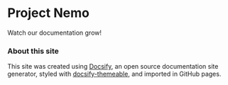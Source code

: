 # Project Nemo

Watch our documentation grow!

### About this site

This site was created using [Docsify](https://docsify.js.org/), an open source documentation site generator, styled with [docsify-themeable](https://jhildenbiddle.github.io/docsify-themeable/#/), and imported in GitHub pages.